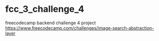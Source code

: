 # fcc_3_challenge_4
freecodecamp backend challenge 4 project
https://www.freecodecamp.com/challenges/image-search-abstraction-layer

